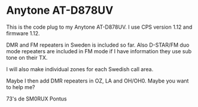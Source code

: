 # Anytone AT-D878UV

This is the code plug to my Anytone AT-D878UV. I use CPS version 1.12 and firmware 1.12.

DMR and FM repeaters in Sweden is included so far. Also D-STAR/FM duo mode repeaters are included in FM mode if I have information they use sub tone on their TX.

I will also make individual zones for each Swedish call area.

Maybe I then add DMR repeaters in OZ, LA and OH/OH0. Maybe you want to help me?

73's de SM0RUX Pontus
